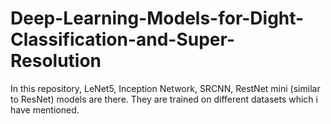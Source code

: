 # Deep-Learning-Models-for-Dight-Classification-and-Super-Resolution
In this repository, LeNet5, Inception Network, SRCNN, RestNet mini (similar to ResNet) models are there. They are trained on different datasets which i have mentioned.
